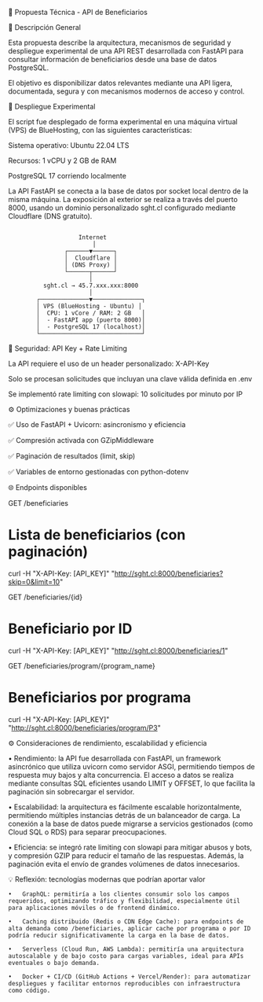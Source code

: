 📄 Propuesta Técnica - API de Beneficiarios


📆 Descripción General

Esta propuesta describe la arquitectura, mecanismos de seguridad y despliegue experimental de una API REST desarrollada con FastAPI para consultar información de beneficiarios desde una base de datos PostgreSQL.

El objetivo es disponibilizar datos relevantes mediante una API ligera, documentada, segura y con mecanismos modernos de acceso y control.

🚀 Despliegue Experimental

El script fue desplegado de forma experimental en una máquina virtual (VPS) de BlueHosting, con las siguientes características:

Sistema operativo: Ubuntu 22.04 LTS

Recursos: 1 vCPU y 2 GB de RAM

PostgreSQL 17 corriendo localmente

La API FastAPI se conecta a la base de datos por socket local dentro de la misma máquina. La exposición al exterior se realiza a través del puerto 8000, usando un dominio personalizado sght.cl configurado mediante Cloudflare (DNS gratuito).


```text

                    Internet
                        │
                ┌──────▼──────┐
                │  Cloudflare │
                │ (DNS Proxy) │
                └──────┬──────┘
                       │
          sght.cl → 45.7.xxx.xxx:8000
                       │
        ┌──────────────▼──────────────┐
        │ VPS (BlueHosting - Ubuntu) │
        │  CPU: 1 vCore / RAM: 2 GB   │
        │  - FastAPI app (puerto 8000)│
        │  - PostgreSQL 17 (localhost)│
        └─────────────────────────────┘

```


🔐 Seguridad: API Key + Rate Limiting

La API requiere el uso de un header personalizado: X-API-Key

Solo se procesan solicitudes que incluyan una clave válida definida en .env

Se implementó rate limiting con slowapi: 10 solicitudes por minuto por IP

⚙️ Optimizaciones y buenas prácticas

✅ Uso de FastAPI + Uvicorn: asincronismo y eficiencia

✅ Compresión activada con GZipMiddleware

✅ Paginación de resultados (limit, skip)

✅ Variables de entorno gestionadas con python-dotenv

🌐 Endpoints disponibles

GET /beneficiaries
# Lista de beneficiarios (con paginación)
curl -H "X-API-Key: [API_KEY]" "http://sght.cl:8000/beneficiaries?skip=0&limit=10"

GET /beneficiaries/{id}
# Beneficiario por ID
curl -H "X-API-Key: [API_KEY]" "http://sght.cl:8000/beneficiaries/1"

GET /beneficiaries/program/{program_name}
# Beneficiarios por programa
curl -H "X-API-Key: [API_KEY]" "http://sght.cl:8000/beneficiaries/program/P3"


⚙️ Consideraciones de rendimiento, escalabilidad y eficiencia
	
  •	Rendimiento: la API fue desarrollada con FastAPI, un framework asincrónico que utiliza uvicorn como servidor ASGI, permitiendo tiempos de respuesta muy bajos y alta concurrencia. El acceso a datos se realiza mediante consultas SQL eficientes usando LIMIT y OFFSET, lo que facilita la paginación sin sobrecargar el servidor.

  •	Escalabilidad: la arquitectura es fácilmente escalable horizontalmente, permitiendo múltiples instancias detrás de un balanceador de carga. La conexión a la base de datos puede migrarse a servicios gestionados (como Cloud SQL o RDS) para separar preocupaciones.
	
  •	Eficiencia: se integró rate limiting con slowapi para mitigar abusos y bots, y compresión GZIP para reducir el tamaño de las respuestas. Además, la paginación evita el envío de grandes volúmenes de datos innecesarios.
  
  
💡 Reflexión: tecnologías modernas que podrían aportar valor
	
    •	GraphQL: permitiría a los clientes consumir solo los campos requeridos, optimizando tráfico y flexibilidad, especialmente útil para aplicaciones móviles o de frontend dinámico.

    •	Caching distribuido (Redis o CDN Edge Cache): para endpoints de alta demanda como /beneficiaries, aplicar cache por programa o por ID podría reducir significativamente la carga en la base de datos.

	•	Serverless (Cloud Run, AWS Lambda): permitiría una arquitectura autoscalable y de bajo costo para cargas variables, ideal para APIs eventuales o bajo demanda.

	•	Docker + CI/CD (GitHub Actions + Vercel/Render): para automatizar despliegues y facilitar entornos reproducibles con infraestructura como código.  